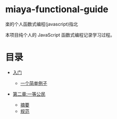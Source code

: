 # miaya-functional-guide

楽的个人函数式编程(javascript)指北

本项目纯个人的 JavaScript 函数式编程记录学习过程。

# 目录

- [入门](基础概念.md)

  - [一个简单例子](基础概念.md#一个简单的例子)

- [第二章:一等公民](一等公民.md)
  - [摘要](一等公民.md#摘要)
  - [规范](一等公民.md#规范:使用函数表达式优于函数声明)
